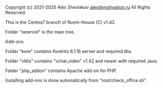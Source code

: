 Copyright (c) 2021-2025 Alex Shevlakov alex@motivation.ru 
All Rights Reserved.

This is the Centos7 branch of Room-House (C) v1.42.

Folder "newroot" is the main tree.

Add-ons:

Folder "kure" contains Kurento 6.1.16 server and required libs.

Folder "vlibs" contains "vchat_video" v1.42 and newer with required Java.

Folder "php_addon" contains Apache add-on for PHP.

Installing add-ons is done automatically from "root/check_office.sh".
